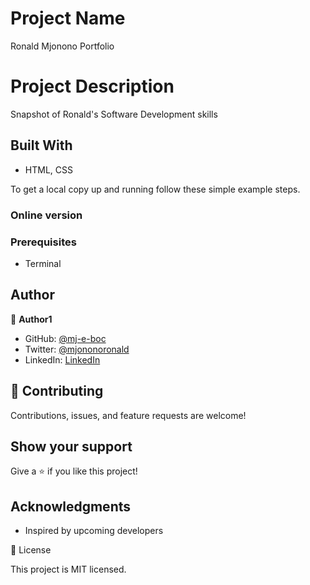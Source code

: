 # Project Name

Ronald Mjonono Portfolio

# Project Description

Snapshot of Ronald's Software Development skills

## Built With

- HTML, CSS

To get a local copy up and running follow these simple example steps.

### Online version



### Prerequisites

- Terminal

## Author

👤 **Author1**

- GitHub: [@mj-e-boc](https://github.com/mj-e-boc)
- Twitter: [@mjononoronald](https://twitter.com/Mjononoronald)
- LinkedIn: [LinkedIn](https://linkedin.com/in/ronald-mjonono-86365988)

## 🤝 Contributing

Contributions, issues, and feature requests are welcome!

## Show your support

Give a ⭐️ if you like this project!

## Acknowledgments

- Inspired by upcoming developers

📝 License

This project is MIT licensed.